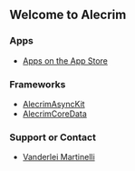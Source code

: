 ## Welcome to Alecrim

### Apps

- [Apps on the App Store](https://itunes.apple.com/us/developer/vanderlei-martinelli/id818693309)

### Frameworks

- [AlecrimAsyncKit](https://github.com/Alecrim/AlecrimAsyncKit)
- [AlecrimCoreData](https://github.com/Alecrim/AlecrimCoreData)

### Support or Contact

- [Vanderlei Martinelli](https://github.com/vmartinelli)
